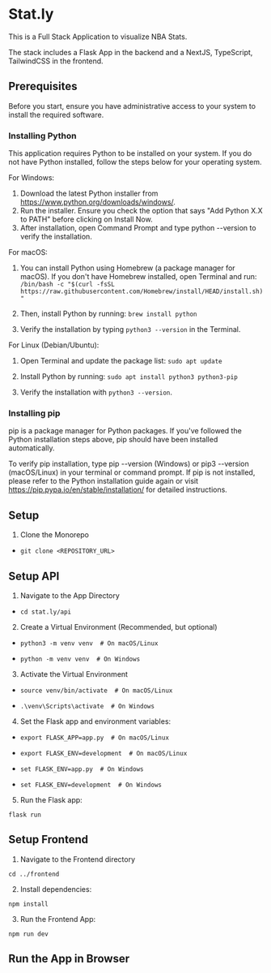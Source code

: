 # Stat.ly

This is a Full Stack Application to visualize NBA Stats.

The stack includes a Flask App in the backend and a NextJS, TypeScript, TailwindCSS in the frontend.

## Prerequisites

Before you start, ensure you have administrative access to your system to install the required software.

### Installing Python

This application requires Python to be installed on your system. If you do not have Python installed, follow the steps below for your operating system.

For Windows:

1. Download the latest Python installer from https://www.python.org/downloads/windows/.
2. Run the installer. Ensure you check the option that says "Add Python X.X to PATH" before clicking on Install Now.
3. After installation, open Command Prompt and type python --version to verify the installation.

For macOS:

1. You can install Python using Homebrew (a package manager for macOS). If you don't have Homebrew installed, open Terminal and run:
   `/bin/bash -c "$(curl -fsSL https://raw.githubusercontent.com/Homebrew/install/HEAD/install.sh)"`

2. Then, install Python by running:
   `brew install python`

3. Verify the installation by typing `python3 --version` in the Terminal.

For Linux (Debian/Ubuntu):

1. Open Terminal and update the package list:
   `sudo apt update`

2. Install Python by running:
   `sudo apt install python3 python3-pip`

3. Verify the installation with `python3 --version`.

### Installing pip

pip is a package manager for Python packages. If you've followed the Python installation steps above, pip should have been installed automatically.

To verify pip installation, type pip --version (Windows) or pip3 --version (macOS/Linux) in your terminal or command prompt. If pip is not installed, please refer to the Python installation guide again or visit https://pip.pypa.io/en/stable/installation/ for detailed instructions.

## Setup

1. Clone the Monorepo

  - ```git clone <REPOSITORY_URL>```

## Setup API

1. Navigate to the App Directory

  - ```cd stat.ly/api```

2. Create a Virtual Environment (Recommended, but optional)

  - ```python3 -m venv venv  # On macOS/Linux```

  - ```python -m venv venv  # On Windows```

3. Activate the Virtual Environment

  - ```source venv/bin/activate  # On macOS/Linux```

  - ```.\venv\Scripts\activate  # On Windows```

4. Set the Flask app and environment variables:

  - ```export FLASK_APP=app.py  # On macOS/Linux```
  - ```export FLASK_ENV=development  # On macOS/Linux```

  - ```set FLASK_ENV=app.py  # On Windows```
  - ```set FLASK_ENV=development  # On Windows```

5. Run the Flask app:

```flask run```

## Setup Frontend

1. Navigate to the Frontend directory

```cd ../frontend```

2. Install dependencies:

```npm install```

3. Run the Frontend App:

```npm run dev```

## Run the App in Browser
